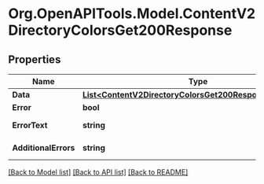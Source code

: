 # Org.OpenAPITools.Model.ContentV2DirectoryColorsGet200Response

## Properties

Name | Type | Description | Notes
------------ | ------------- | ------------- | -------------
**Data** | [**List&lt;ContentV2DirectoryColorsGet200ResponseDataInner&gt;**](ContentV2DirectoryColorsGet200ResponseDataInner.md) |  | [optional] 
**Error** | **bool** | Флаг ошибки | [optional] 
**ErrorText** | **string** | Описание ошибки | [optional] 
**AdditionalErrors** | **string** | Дополнительные ошибки | [optional] 

[[Back to Model list]](../README.md#documentation-for-models) [[Back to API list]](../README.md#documentation-for-api-endpoints) [[Back to README]](../README.md)

